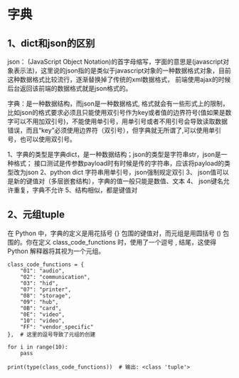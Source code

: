 # 字典

## 1、dict和json的区别
json： (JavaScript Object Notation)的首字母缩写，字面的意思是(javascript对象表示法)，这里说的json指的是类似于javascript对象的一种数据格式对象，目前这种数据格式比较流行，逐渐替换掉了传统的xml数据格式， 前端使用ajax的时候后台返回该前端的数据格式就是json格式的。

字典：是一种数据结构，而json是一种数据格式, 格式就会有一些形式上的限制，比如json的格式要求必须且只能使用双引号作为key或者值的边界符号(值如果是数字可以不用加双引号)，不能使用单引号，用单引号或者不用引号会导致读取数据错误，而且“key”必须使用边界符（双引号），但字典就无所谓了,可以使用单引号，也可以使用双引号。

1、字典的类型是字典dict，是一种数据结构；json的类型是字符串str，json是一种格式； 接口测试是传参数payload时有时候是传的字符串，应该将payload的类型改为json
2、python dict 字符串用单引号，json强制规定双引
3、 json值可以是新的键值对（多层嵌套结构），字典的值一般只能是数值、文本
4、 json键名允许重复，字典不允许
5、结构相似，都是键值对

## 2、元组tuple
在 Python 中，字典的定义是用花括号 {} 包围的键值对，而元组是用圆括号 () 包围的。你在定义 class_code_functions 时，使用了一个逗号 , 结尾，这使得 Python 解释器将其视为一个元组。
```
class_code_functions = {
    "01": "audio",
    "02": "communication",
    "03": "hid",
    "07": "printer",
    "08": "storage",
    "09": "hub",
    "0B": "card",
    "0E": "video",
    "10": "video",
    "FF": "vendor_specific"
},  # 这里的逗号导致了元组的创建

for i in range(10):
    pass

print(type(class_code_functions))  # 输出: <class 'tuple'>
```